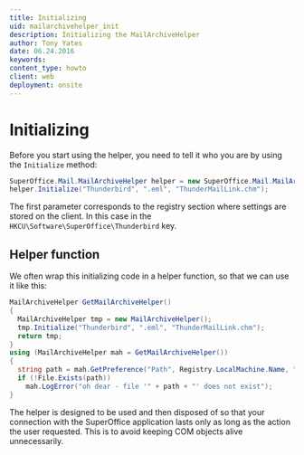 ```yaml
---
title: Initializing
uid: mailarchivehelper_init
description: Initializing the MailArchiveHelper
author: Tony Yates
date: 06.24.2016
keywords:
content_type: howto
client: web
deployment: onsite
---
```


# Initializing

Before you start using the helper, you need to tell it who you are by using the `Initialize` method:

```csharp
SuperOffice.Mail.MailArchiveHelper helper = new SuperOffice.Mail.MailArchiveHelper();
helper.Initialize("Thunderbird", ".eml", "ThunderMailLink.chm");
```

The first parameter corresponds to the registry section where settings are stored on the client. In this case in the `HKCU\Software\SuperOffice\Thunderbird` key.

## Helper function

We often wrap this initializing code in a helper function, so that we can use it like this:

```csharp
MailArchiveHelper GetMailArchiveHelper()
{
  MailArchiveHelper tmp = new MailArchiveHelper();
  tmp.Initialize("Thunderbird", ".eml", "ThunderMailLink.chm");
  return tmp;
}
using (MailArchiveHelper mah = GetMailArchiveHelper())
{
  string path = mah.GetPreference("Path", Registry.LocalMachine.Name, "", string.Empty).Trim();
  if (!File.Exists(path))
    mah.LogError("oh dear - file '" + path + "' does not exist");
}
```

The helper is designed to be used and then disposed of so that your connection with the SuperOffice application lasts only as long as the action the user requested. This is to avoid keeping COM objects alive unnecessarily.
